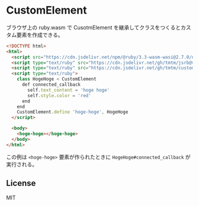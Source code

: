 # CustomElement

ブラウザ上の ruby.wasm で CusotmElement を継承してクラスをつくるとカスタム要素を作成できる。

```html
<!DOCTYPE html>
<html>
  <script src="https://cdn.jsdelivr.net/npm/@ruby/3.3-wasm-wasi@2.7.0/dist/browser.script.iife.js"></script>
  <script type="text/ruby" src="https://cdn.jsdelivr.net/gh/tmtm/jsrb@v0.1.0/jsrb.rb"></script>
  <script type="text/ruby" src="https://cdn.jsdelivr.net/gh/tmtm/custom_element@v0.0.5/lib/custom_element.rb"></script>
  <script type="text/ruby">
    class HogeHoge < CustomElement
      def connected_callback
        self.text_content = 'hoge hoge'
        self.style.color = 'red'
      end
    end
    CustomElement.define 'hoge-hoge', HogeHoge
  </script>

  <body>
    <hoge-hoge></hoge-hoge>
  </body>
</html>
```

この例は `<hoge-hoge>` 要素が作られたときに `HogeHoge#connected_callback` が実行される。

## License

MIT
